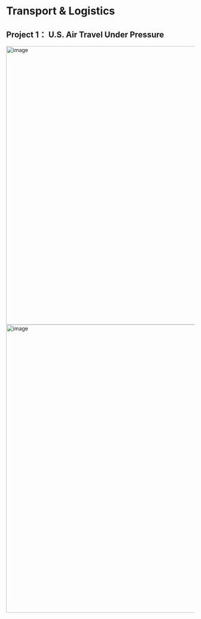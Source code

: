 # Transport & Logistics

## Project 1： U.S. Air Travel Under Pressure

<img width="1331" height="745" alt="image" src="https://github.com/user-attachments/assets/a1bac0d7-311f-4b5a-bf28-156ed6c652fb" />

<img width="1371" height="771" alt="image" src="https://github.com/user-attachments/assets/60aa8ad1-86c0-4813-b57b-e2335a31742e" />
